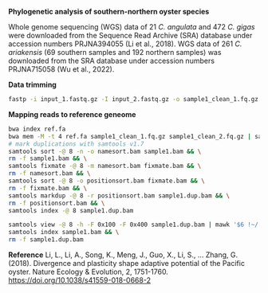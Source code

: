 **Phylogenetic analysis of southern-northern oyster species**

Whole genome sequencing (WGS) data of 21 *C. angulata* and 472 *C. gigas* were downloaded from the Sequence Read Archive (SRA) database under accession numbers PRJNA394055 (Li et al., 2018). WGS data of 261 *C. ariakensis* (69 southern samples and 192 northern samples) was downloaded from the SRA database under accession numbers PRJNA715058 (Wu et al., 2022).

**Data trimming**
```bash
fastp -i input_1.fastq.gz -I input_2.fastq.gz -o sample1_clean_1.fq.gz -O sample1_clean_2.fq.gz —adapter_sequence auto —detect_adapter_for_pe —unpaired1 output_um_1.fastq.gz —unpaired2 output_um_2.fastq.gz —failed_out output_failed.fastq.gz —cut_front —cut_front_window_size=1 —cut_front_mean_quality=20 —cut_tail —cut_tail_window_size=1 —cut_tail_mean_quality=20 —cut_right —cut_right_window_size=4 —cut_right_mean_quality=20 —length_required=36 —thread 1 --trim_front1 5 --trim_front2 5
```
**Mapping reads to reference geneome**
```bash
bwa index ref.fa
bwa mem -M -t 4 ref.fa sample1_clean_1.fq.gz sample1_clean_2.fq.gz | samtools view -bS > sample1.bam
# mark duplications with samtools v1.7
samtools sort -@ 8 -n -o namesort.bam sample1.bam && \
rm -f sample1.bam && \
samtools fixmate -@ 8 -m namesort.bam fixmate.bam && \
rm -f namesort.bam && \
samtools sort -@ 8 -o positionsort.bam fixmate.bam && \
rm -f fixmate.bam && \
samtools markdup -@ 8 -r positionsort.bam sample1.dup.bam && \
rm -f positionsort.bam && \
samtools index -@ 8 sample1.dup.bam

samtools view -@ 8 -h -F 0x100 -F 0x400 sample1.dup.bam | mawk '$6 !~/[8-9].[SH]/ && $6 !~ /[1-9][0-9].[SH]/'| samtools view -@ 8 -q 30 -bS > sample1.bam && \
samtools index sample1.bam && \
rm -f sample1.dup.bam
````

**Reference**
Li, L., Li, A., Song, K., Meng, J., Guo, X., Li, S., ... Zhang, G. (2018). Divergence and plasticity shape adaptive potential of the Pacific oyster. Nature Ecology & Evolution, 2, 1751-1760. https://doi.org/10.1038/s41559-018-0668-2
